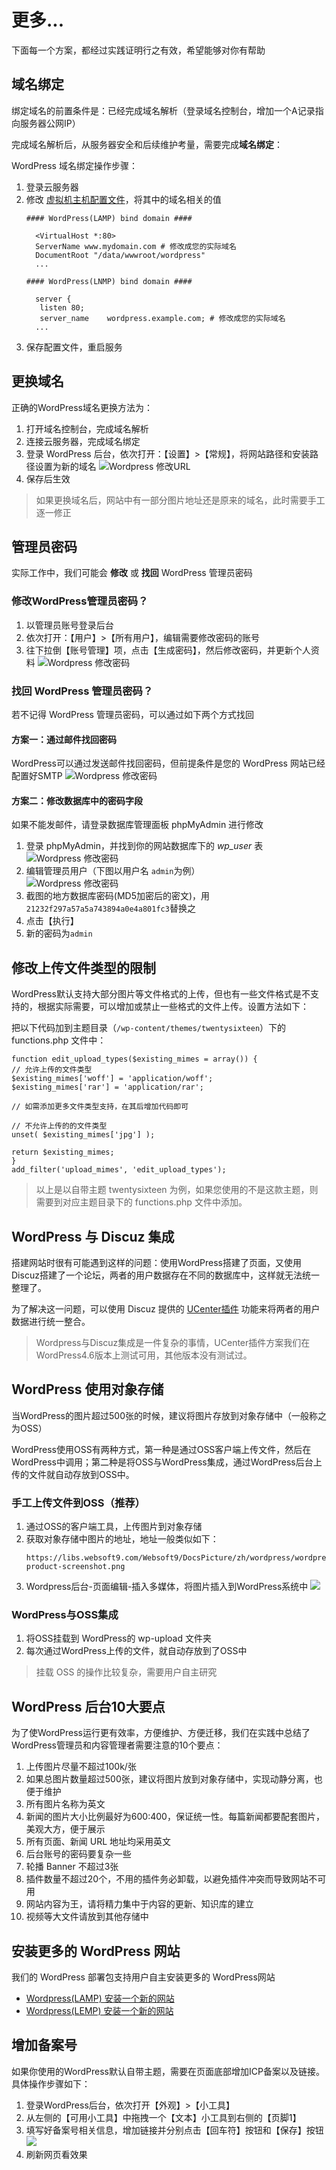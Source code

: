 # 更多...

下面每一个方案，都经过实践证明行之有效，希望能够对你有帮助

## 域名绑定

绑定域名的前置条件是：已经完成域名解析（登录域名控制台，增加一个A记录指向服务器公网IP）  

完成域名解析后，从服务器安全和后续维护考量，需要完成**域名绑定**：

WordPress 域名绑定操作步骤：

1. 登录云服务器
2. 修改 [虚拟机主机配置文件](/zh/stack-components.html#wordpress路径)，将其中的域名相关的值
   ```text
   #### WordPress(LAMP) bind domain #### 

     <VirtualHost *:80>
     ServerName www.mydomain.com # 修改成您的实际域名
     DocumentRoot "/data/wwwroot/wordpress"
     ...
     
   #### WordPress(LNMP) bind domain #### 

     server {
      listen 80;
      server_name    wordpress.example.com; # 修改成您的实际域名
     ...

   ```
3. 保存配置文件，重启服务

## 更换域名

正确的WordPress域名更换方法为：

1. 打开域名控制台，完成域名解析
2. 连接云服务器，完成域名绑定
3. 登录 WordPress 后台，依次打开：【设置】>【常规】，将网站路径和安装路径设置为新的域名
   ![Wordpress 修改URL](https://libs.websoft9.com/Websoft9/DocsPicture/zh/wordpress/wordpress-modifyurls-websoft9.png)
4. 保存后生效

> 如果更换域名后，网站中有一部分图片地址还是原来的域名，此时需要手工逐一修正

## 管理员密码

实际工作中，我们可能会 **修改** 或 **找回** WordPress 管理员密码

### 修改WordPress管理员密码？

1. 以管理员账号登录后台
2. 依次打开：【用户】>【所有用户】，编辑需要修改密码的账号
3. 往下拉倒【账号管理】项，点击【生成密码】，然后修改密码，并更新个人资料 
   ![Wordpress 修改密码](https://libs.websoft9.com/Websoft9/DocsPicture/zh/wordpress/wordpress-modifypw-websoft9.png)

### 找回 WordPress 管理员密码？

若不记得 WordPress 管理员密码，可以通过如下两个方式找回

#### 方案一：通过邮件找回密码

WordPress可以通过发送邮件找回密码，但前提条件是您的 WordPress 网站已经配置好SMTP
![Wordpress 修改密码](https://libs.websoft9.com/Websoft9/DocsPicture/zh/wordpress/wordpress-forgetpw-websoft9.png)

#### 方案二：修改数据库中的密码字段

如果不能发邮件，请登录数据库管理面板 phpMyAdmin 进行修改

1. 登录 phpMyAdmin，并找到你的网站数据库下的 *wp_user* 表
   ![Wordpress 修改密码](https://libs.websoft9.com/Websoft9/DocsPicture/zh/wordpress/wordpress-wpusers-websoft9.png)
2. 编辑管理员用户（下图以用户名 `admin`为例）  
   ![Wordpress 修改密码](https://libs.websoft9.com/Websoft9/DocsPicture/zh/wordpress/wordpress-wpuserspw-websoft9.png)
3. 截图的地方数据库密码(MD5加密后的密文)，用`21232f297a57a5a743894a0e4a801fc3`替换之
4. 点击【执行】
3. 新的密码为`admin`

## 修改上传文件类型的限制

WordPress默认支持大部分图片等文件格式的上传，但也有一些文件格式是不支持的，根据实际需要，可以增加或禁止一些格式的文件上传。设置方法如下：

把以下代码加到主题目录（```/wp-content/themes/twentysixteen```）下的 functions.php 文件中：
	
   	function edit_upload_types($existing_mimes = array()) {
	// 允许上传的文件类型
	$existing_mimes['woff'] = 'application/woff';
	$existing_mimes['rar'] = 'application/rar';
	
    // 如需添加更多文件类型支持，在其后增加代码即可

	// 不允许上传的的文件类型
	unset( $existing_mimes['jpg'] );

	return $existing_mimes;
	}
	add_filter('upload_mimes', 'edit_upload_types');
    
> 以上是以自带主题 twentysixteen 为例，如果您使用的不是这款主题，则需要到对应主题目录下的 functions.php 文件中添加。

## WordPress 与 Discuz 集成

搭建网站时很有可能遇到这样的问题：使用WordPress搭建了页面，又使用Discuz搭建了一个论坛，两者的用户数据存在不同的数据库中，这样就无法统一整理了。

为了解决这一问题，可以使用 Discuz 提供的 [UCenter插件](https://wordpress.org/plugins/ucenter-integration/) 功能来将两者的用户数据进行统一整合。

> Wordpress与Discuz集成是一件复杂的事情，UCenter插件方案我们在WordPress4.6版本上测试可用，其他版本没有测试过。

## WordPress 使用对象存储

当WordPress的图片超过500张的时候，建议将图片存放到对象存储中（一般称之为OSS）  

WordPress使用OSS有两种方式，第一种是通过OSS客户端上传文件，然后在WordPress中调用；第二种是将OSS与WordPress集成，通过WordPress后台上传的文件就自动存放到OSS中。

### 手工上传文件到OSS（推荐）

1. 通过OSS的客户端工具，上传图片到对象存储
2. 获取对象存储中图片的地址，地址一般类似如下：
   ```
   https://libs.websoft9.com/Websoft9/DocsPicture/zh/wordpress/wordpress-product-screenshot.png
   ```
3. Wordpress后台-页面编辑-插入多媒体，将图片插入到WordPress系统中
   ![](https://libs.websoft9.com/Websoft9/DocsPicture/zh/aliyun/aliyun-oss-adresstowp-websoft9.png)

### WordPress与OSS集成

1. 将OSS挂载到 WordPress的 wp-upload 文件夹
2. 每次通过WordPress上传的文件，就自动存放到了OSS中

> 挂载 OSS 的操作比较复杂，需要用户自主研究

## WordPress 后台10大要点

为了使WordPress运行更有效率，方便维护、方便迁移，我们在实践中总结了WordPress管理员和内容管理者需要注意的10个要点：

1. 上传图片尽量不超过100k/张
2. 如果总图片数量超过500张，建议将图片放到对象存储中，实现动静分离，也便于维护
3. 所有图片名称为英文
4. 新闻的图片大小比例最好为600:400，保证统一性。每篇新闻都要配套图片，美观大方，便于展示
5. 所有页面、新闻 URL 地址均采用英文
6. 后台账号的密码要复杂一些
7. 轮播 Banner 不超过3张
8. 插件数量不超过20个，不用的插件务必卸载，以避免插件冲突而导致网站不可用
9. 网站内容为王，请将精力集中于内容的更新、知识库的建立
10. 视频等大文件请放到其他存储中

## 安装更多的 WordPress 网站

我们的 WordPress 部署包支持用户自主安装更多的 WordPress网站

* [Wordpress(LAMP) 安装一个新的网站](https://support.websoft9.com/docs/lamp/solution-deployment.html#deploy-second-application)
* [Wordpress(LEMP) 安装一个新的网站](https://support.websoft9.com/docs/lnmp/solution-deployment.html#deploy-second-application)

## 增加备案号

如果你使用的WordPress默认自带主题，需要在页面底部增加ICP备案以及链接。具体操作步骤如下：

1. 登录WordPress后台，依次打开【外观】>【小工具】
2. 从左侧的【可用小工具】中拖拽一个【文本】小工具到右侧的【页脚1】
3. 填写好备案号相关信息，增加链接并分别点击【回车符】按钮和【保存】按钮
   ![](https://libs.websoft9.com/Websoft9/DocsPicture/zh/wordpress/wordpress-beian.png)
4. 刷新网页看效果
